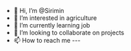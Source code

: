 - 👋 Hi, I’m @Sirimin
- 👀 I’m interested in agriculture
- 🌱 I’m currently learning job
- 💞️ I’m looking to collaborate on projects
- 📫 How to reach me ---

<!---
Sirimin/Sirimin is a ✨ special ✨ repository because its `README.md` (this file) appears on your GitHub profile.
You can click the Preview link to take a look at your changes.
--->
